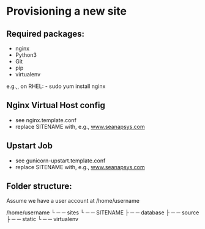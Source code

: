Provisioning a new site
=======================

## Required packages:

* nginx
* Python3
* Git
* pip
* virtualenv

e.g.,, on RHEL:
    	- sudo yum install nginx

## Nginx Virtual Host config

* see nginx.template.conf
* replace SITENAME with, e.g., www.seanapsys.com

## Upstart Job

* see gunicorn-upstart.template.conf
* replace SITENAME with, e.g., www.seanapsys.com

## Folder structure:
Assume we have a user account at /home/username

/home/username
└ ─ ─ sites
      └ ─ ─ SITENAME
             ├ ─ ─ database
             ├ ─ ─ source
             ├ ─ ─ static
             └ ─ ─ virtualenv

